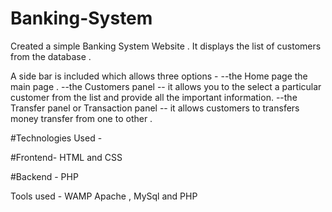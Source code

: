 # Banking-System

Created a simple Banking System Website . It displays the list of customers from the database . 

A side bar is included which allows three options - 
--the Home page the main page .
--the Customers panel -- it allows you to the select a particular customer from the list and provide all the important information.
--the Transfer panel or Transaction panel -- it allows customers to transfers money transfer from one to other .

#Technologies Used -

#Frontend-
HTML and CSS

#Backend - 
PHP

Tools used -
WAMP
Apache , MySql and PHP


